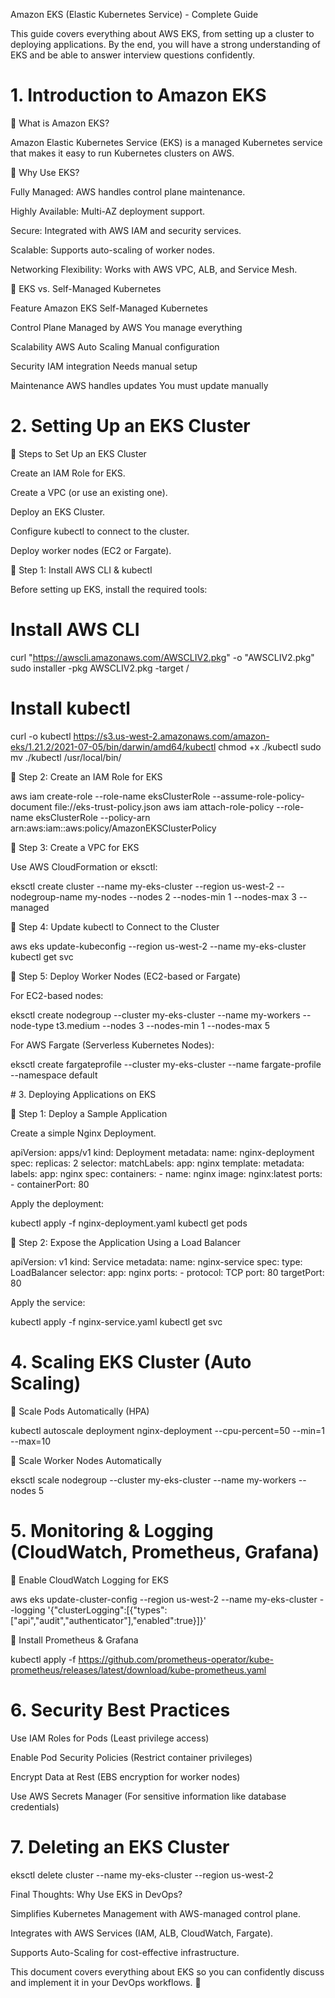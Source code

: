 Amazon EKS (Elastic Kubernetes Service) - Complete Guide

This guide covers everything about AWS EKS, from setting up a cluster to deploying applications. By the end, you will have a strong understanding of EKS and be able to answer interview questions confidently.

# 1. Introduction to Amazon EKS

📌 What is Amazon EKS?

Amazon Elastic Kubernetes Service (EKS) is a managed Kubernetes service that makes it easy to run Kubernetes clusters on AWS.

🔹 Why Use EKS?

Fully Managed: AWS handles control plane maintenance.

Highly Available: Multi-AZ deployment support.

Secure: Integrated with AWS IAM and security services.

Scalable: Supports auto-scaling of worker nodes.

Networking Flexibility: Works with AWS VPC, ALB, and Service Mesh.

🔹 EKS vs. Self-Managed Kubernetes

Feature                                                 Amazon EKS                                                Self-Managed Kubernetes

Control Plane                                           Managed by AWS                                            You manage everything

Scalability                                             AWS Auto Scaling                                          Manual configuration

Security                                                IAM integration                                           Needs manual setup

Maintenance                                             AWS handles updates                                       You must update manually

# 2. Setting Up an EKS Cluster

📌 Steps to Set Up an EKS Cluster

Create an IAM Role for EKS.

Create a VPC (or use an existing one).

Deploy an EKS Cluster.

Configure kubectl to connect to the cluster.

Deploy worker nodes (EC2 or Fargate).

🔹 Step 1: Install AWS CLI & kubectl

Before setting up EKS, install the required tools:

# Install AWS CLI
curl "https://awscli.amazonaws.com/AWSCLIV2.pkg" -o "AWSCLIV2.pkg"
sudo installer -pkg AWSCLIV2.pkg -target /

# Install kubectl
curl -o kubectl https://s3.us-west-2.amazonaws.com/amazon-eks/1.21.2/2021-07-05/bin/darwin/amd64/kubectl
chmod +x ./kubectl
sudo mv ./kubectl /usr/local/bin/

🔹 Step 2: Create an IAM Role for EKS

aws iam create-role --role-name eksClusterRole --assume-role-policy-document file://eks-trust-policy.json
aws iam attach-role-policy --role-name eksClusterRole --policy-arn arn:aws:iam::aws:policy/AmazonEKSClusterPolicy

🔹 Step 3: Create a VPC for EKS

Use AWS CloudFormation or eksctl:

eksctl create cluster --name my-eks-cluster --region us-west-2 --nodegroup-name my-nodes --nodes 2 --nodes-min 1 --nodes-max 3 --managed

🔹 Step 4: Update kubectl to Connect to the Cluster

aws eks update-kubeconfig --region us-west-2 --name my-eks-cluster
kubectl get svc

🔹 Step 5: Deploy Worker Nodes (EC2-based or Fargate)

For EC2-based nodes:

eksctl create nodegroup --cluster my-eks-cluster --name my-workers --node-type t3.medium --nodes 3 --nodes-min 1 --nodes-max 5

For AWS Fargate (Serverless Kubernetes Nodes):

eksctl create fargateprofile --cluster my-eks-cluster --name fargate-profile --namespace default

# 3. Deploying Applications on EKS

🔹 Step 1: Deploy a Sample Application

Create a simple Nginx Deployment.

apiVersion: apps/v1
kind: Deployment
metadata:
  name: nginx-deployment
spec:
  replicas: 2
  selector:
    matchLabels:
      app: nginx
  template:
    metadata:
      labels:
        app: nginx
    spec:
      containers:
      - name: nginx
        image: nginx:latest
        ports:
        - containerPort: 80

Apply the deployment:

kubectl apply -f nginx-deployment.yaml
kubectl get pods

🔹 Step 2: Expose the Application Using a Load Balancer

apiVersion: v1
kind: Service
metadata:
  name: nginx-service
spec:
  type: LoadBalancer
  selector:
    app: nginx
  ports:
    - protocol: TCP
      port: 80
      targetPort: 80

Apply the service:

kubectl apply -f nginx-service.yaml
kubectl get svc

# 4. Scaling EKS Cluster (Auto Scaling)

🔹 Scale Pods Automatically (HPA)

kubectl autoscale deployment nginx-deployment --cpu-percent=50 --min=1 --max=10

🔹 Scale Worker Nodes Automatically

eksctl scale nodegroup --cluster my-eks-cluster --name my-workers --nodes 5

# 5. Monitoring & Logging (CloudWatch, Prometheus, Grafana)

🔹 Enable CloudWatch Logging for EKS

aws eks update-cluster-config --region us-west-2 --name my-eks-cluster --logging '{"clusterLogging":[{"types":["api","audit","authenticator"],"enabled":true}]}'

🔹 Install Prometheus & Grafana

kubectl apply -f https://github.com/prometheus-operator/kube-prometheus/releases/latest/download/kube-prometheus.yaml

# 6. Security Best Practices

Use IAM Roles for Pods (Least privilege access)

Enable Pod Security Policies (Restrict container privileges)

Encrypt Data at Rest (EBS encryption for worker nodes)

Use AWS Secrets Manager (For sensitive information like database credentials)

# 7. Deleting an EKS Cluster

eksctl delete cluster --name my-eks-cluster --region us-west-2

Final Thoughts: Why Use EKS in DevOps?

Simplifies Kubernetes Management with AWS-managed control plane.

Integrates with AWS Services (IAM, ALB, CloudWatch, Fargate).

Supports Auto-Scaling for cost-effective infrastructure.

This document covers everything about EKS so you can confidently discuss and implement it in your DevOps workflows. 🚀
